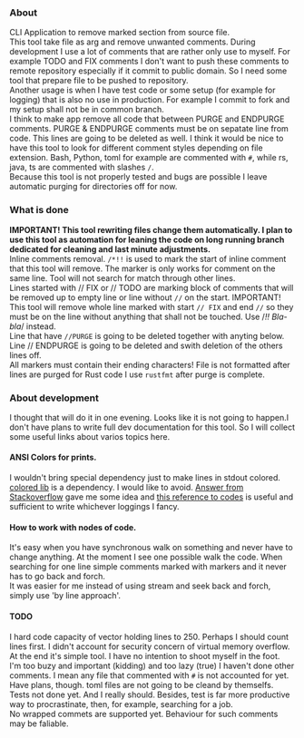 ### About
CLI Application to remove marked section from source file.    
This tool take file as arg and remove unwanted comments. During development I use a lot
of comments that are rather only use to myself. For example TODO and  FIX comments
I don't want to push these comments to remote repository especially if it commit to public
domain. So I need some tool that prepare file to be pushed to repository.    
Another usage is when I have test code or some setup (for example for logging) that is
also no use in production. For example I commit to fork and my setup shall not be in common
branch.   
I think to make app remove all code that between PURGE and ENDPURGE comments.
PURGE  & ENDPURGE comments must be on sepatate line from code. This lines are going to
be deleted as well.
I think it would be nice to have this tool to look for different comment styles
depending on file extension. Bash, Python, toml for example are commented with `#`,
while rs, java, ts are commented with slashes `/`.    
Because this tool is not properly tested and bugs are possible I leave automatic purging for
directories off for now. 

### What is done
<b>IMPORTANT! This tool rewriting files change them automatically. I plan to use this tool
as automation for leaning the code on long running branch dedicated for cleaning and last
minute adjustments.</b>   
Inline comments removal. `/*!!` is used to mark the start of inline comment that this tool
will remove. The marker is only works for comment on the same line. Tool will not search for
match through other lines.      
Lines started with // FIX or // TODO are marking block of comments that will be removed up
to empty line or line without `//` on the start. IMPORTANT! This tool will remove whole line
marked with start `// FIX` and end `//` so they must be on the line without anything that
shall not be touched. Use /*!! Bla-bla*/ instead.  
Line that have `//PURGE` is going to be deleted together with anyting below. Line // ENDPURGE
is going to be deleted and swith deletion of the others lines off.    
All markers must contain their ending characters! File is not formatted after lines are purged
for Rust code I use `rustfmt` after purge is complete.

### About development
I thought that will do it in one evening. Looks like it is not going to happen.I don't 
have plans to write full dev documentation for this tool. So I will collect some useful links
about varios topics here.   

#### ANSI Colors for prints.
I wouldn't bring special dependency just to make lines in stdout colored.
[colored lib](https://docs.rs/crate/colored/2.0.0) is a dependency. I would like to avoid. [Answer from Stackoverflow](https://stackoverflow.com/questions/69981449/how-do-i-print-colored-text-to-the-terminal-in-rust) gave me some idea and [this reference to codes](https://ss64.com/nt/syntax-ansi.html) is useful and sufficient to write whichever loggings I fancy.

#### How to work with nodes of code.
It's easy when you have synchronous walk on something and never have to change anything. At the moment I see
one possible walk the code. When searching for one line simple comments marked with markers and it never has 
to go back and forch.   
It was easier for me instead of using stream and seek back and forch, simply use 'by line approach'.   

#### TODO
I hard code capacity of vector holding lines to 250. Perhaps I should count lines first. I didn't account for
security concern of virtual memory overflow. At the end it's simple tool. I have no intention to shoot myself
in the foot.  
I'm too buzy and important (kidding) and too lazy (true) I haven't done other comments. I mean any file that
commented with `#` is not accounted for yet. Have plans, though. toml files are not going to be cleand by
themselfs.   
Tests not done yet. And I really should. Besides, test is far more productive way to procrastinate, then, 
for example, searching for a job.   
No wrapped commets are supported yet. Behaviour for such comments may be faliable.   
